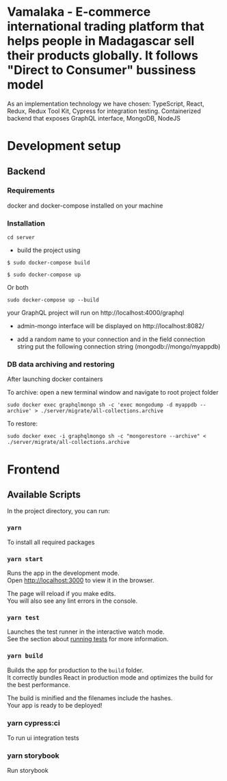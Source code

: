 # Vamalaka - E-commerce international trading platform that helps people in Madagascar sell their products globally. It follows "Direct to Consumer" bussiness model

As an implementation technology we have chosen: TypeScript, React, Redux, Redux Tool Kit, Cypress for integration testing. Containerized backend that exposes GraphQL interface, MongoDB, NodeJS

# Development setup

## Backend

### Requirements

docker and docker-compose installed on your machine

### Installation

```
cd server
```

- build the project using

```
$ sudo docker-compose build
```

```
$ sudo docker-compose up
```

Or both

```
sudo docker-compose up --build
```

your GraphQL project will run on http://localhost:4000/graphql

- admin-mongo interface will be displayed on http://localhost:8082/

- add a random name to your connection and in the field connection string put the following connection string
  (mongodb://mongo/myappdb)

### DB data archiving and restoring

After launching docker containers

To archive:
open a new terminal window and navigate to root project folder

```
sudo docker exec graphqlmongo sh -c 'exec mongodump -d myappdb --archive' > ./server/migrate/all-collections.archive
```

To restore:

```
sudo docker exec -i graphqlmongo sh -c "mongorestore --archive" < ./server/migrate/all-collections.archive
```

# Frontend

## Available Scripts

In the project directory, you can run:

### `yarn`

To install all required packages

### `yarn start`

Runs the app in the development mode.\
Open [http://localhost:3000](http://localhost:3000) to view it in the browser.

The page will reload if you make edits.\
You will also see any lint errors in the console.

### `yarn test`

Launches the test runner in the interactive watch mode.\
See the section about [running tests](https://facebook.github.io/create-react-app/docs/running-tests) for more information.

### `yarn build`

Builds the app for production to the `build` folder.\
It correctly bundles React in production mode and optimizes the build for the best performance.

The build is minified and the filenames include the hashes.\
Your app is ready to be deployed!

### yarn cypress:ci

To run ui integration tests

### yarn storybook

Run storybook
